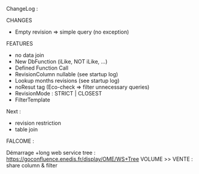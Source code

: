 ChangeLog :

CHANGES
- Empty revision => simple query (no exception)

FEATURES
- no data join
- New DbFunction (iLike, NOT iLike, ...)
- Defined Function Call
- RevisionColumn nullable (see startup log)
- Lookup months revisions (see startup log)
- noResut tag (Eco-check => filter unnecessary queries)
- RevisionMode : STRICT | CLOSEST 
- FilterTemplate



Next : 

- revision restriction 
- table join 




FALCOME : 

Démarrage +long
web service tree : https://goconfluence.enedis.fr/display/OME/WS+Tree
VOLUME >> VENTE : share column & filter